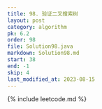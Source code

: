 ```yaml
---
title: 98. 验证二叉搜索树
layout: post
category: algorithm
pk: 6.2
order: 98
file: Solution98.java
markdown: Solution98.md
start: 38
end: -1
skip: 4
last_modified_at: 2023-08-15
---
```


{% include leetcode.md %}